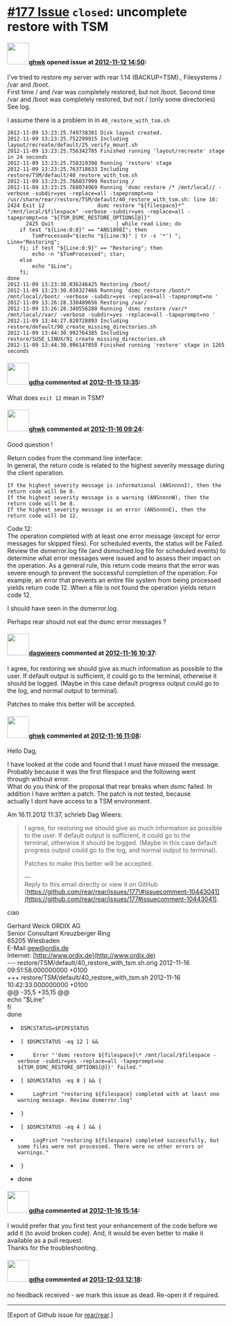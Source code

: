 [\#177 Issue](https://github.com/rear/rear/issues/177) `closed`: uncomplete restore with TSM
============================================================================================

#### <img src="https://avatars.githubusercontent.com/u/2778369?v=4" width="50">[ghwk](https://github.com/ghwk) opened issue at [2012-11-12 14:50](https://github.com/rear/rear/issues/177):

I've tried to restore my server with rear 1.14 (BACKUP=TSM).,
Filesystems / /var and /boot.  
First time / and /var was completely restored, but not /boot. Second
time /var and /boot was completely restored, but not / (only some
directories) See log.

I assume there is a problem in in `40_restore_with_tsm.sh`

    2012-11-09 13:23:25.749738301 Disk layout created.
    2012-11-09 13:23:25.752299915 Including layout/recreate/default/25_verify_mount.sh
    2012-11-09 13:23:25.756342785 Finished running 'layout/recreate' stage in 24 seconds
    2012-11-09 13:23:25.758319398 Running 'restore' stage
    2012-11-09 13:23:25.763718633 Including restore/TSM/default/40_restore_with_tsm.sh
    2012-11-09 13:23:25.766037999 Restoring /
    2012-11-09 13:23:25.768074969 Running 'dsmc restore /* /mnt/local// -verbose -subdir=yes -replace=all -tapeprompt=no '
    /usr/share/rear/restore/TSM/default/40_restore_with_tsm.sh: line 16:  2424 Exit 12                 dsmc restore "${filespace}*" "/mnt/local/$filespace" -verbose -subdir=yes -replace=all -tapeprompt=no "${TSM_DSMC_RESTORE_OPTIONS[@]}"
          2425 Quit                    | while read Line; do
        if test "${Line:0:8}" == "ANS1898I"; then
            TsmProcessed="$(echo "${Line:9}" | tr -s '*') "; Line="Restoring";
        fi; if test "${Line:0:9}" == "Restoring"; then
            echo -n "$TsmProcessed"; star;
        else
            echo "$Line";
        fi;
    done
    2012-11-09 13:23:30.036246425 Restoring /boot/
    2012-11-09 13:23:30.038327466 Running 'dsmc restore /boot/* /mnt/local//boot/ -verbose -subdir=yes -replace=all -tapeprompt=no '
    2012-11-09 13:26:28.338489656 Restoring /var/
    2012-11-09 13:26:28.340556280 Running 'dsmc restore /var/* /mnt/local//var/ -verbose -subdir=yes -replace=all -tapeprompt=no '
    2012-11-09 13:44:27.820728893 Including restore/default/90_create_missing_directories.sh
    2012-11-09 13:44:30.992764385 Including restore/SUSE_LINUX/91_create_missing_directories.sh
    2012-11-09 13:44:30.996147058 Finished running 'restore' stage in 1265 seconds

#### <img src="https://avatars.githubusercontent.com/u/888633?u=cdaeb31efcc0048d3619651aa18dd4b76e636b21&v=4" width="50">[gdha](https://github.com/gdha) commented at [2012-11-15 13:35](https://github.com/rear/rear/issues/177#issuecomment-10408571):

What does `exit 12` mean in TSM?

#### <img src="https://avatars.githubusercontent.com/u/2778369?v=4" width="50">[ghwk](https://github.com/ghwk) commented at [2012-11-16 09:24](https://github.com/rear/rear/issues/177#issuecomment-10441085):

Good question !

Return codes from the command line interface:  
In general, the return code is related to the highest severity message
during the client operation.

    If the highest severity message is informational (ANSnnnnI), then the return code will be 0.
    If the highest severity message is a warning (ANSnnnnW), then the return code will be 8.
    If the highest severity message is an error (ANSnnnnE), then the return code will be 12. 

Code 12:  
The operation completed with at least one error message (except for
error messages for skipped files). For scheduled events, the status will
be Failed. Review the dsmerror.log file (and dsmsched.log file for
scheduled events) to determine what error messages were issued and to
assess their impact on the operation. As a general rule, this return
code means that the error was severe enough to prevent the successful
completion of the operation. For example, an error that prevents an
entire file system from being processed yields return code 12. When a
file is not found the operation yields return code 12.

I should have seen in the dsmerror.log.

Perhaps rear should not eat the dsmc error messages ?

#### <img src="https://avatars.githubusercontent.com/u/388198?u=0732dee3fe5002278cfbf40359ec431bdcf5f06c&v=4" width="50">[dagwieers](https://github.com/dagwieers) commented at [2012-11-16 10:37](https://github.com/rear/rear/issues/177#issuecomment-10443041):

I agree, for restoring we should give as much information as possible to
the user. If default output is sufficient, it could go to the terminal,
otherwise it should be logged. (Maybe in this case default progress
output could go to the log, and normal output to terminal).

Patches to make this better will be accepted.

#### <img src="https://avatars.githubusercontent.com/u/2778369?v=4" width="50">[ghwk](https://github.com/ghwk) commented at [2012-11-16 11:08](https://github.com/rear/rear/issues/177#issuecomment-10443804):

Hello Dag,

I have looked at the code and found that I must have missed the
message.  
Probably because it was the first filespace and the following went  
through without error.  
What do you think of the proposal that rear breaks when dsmc failed.
In  
addition I have written a patch. The patch is not tested, because  
actually I dont have access to a TSM environment.

Am 16.11.2012 11:37, schrieb Dag Wieers:

> I agree, for restoring we should give as much information as
> possible  
> to the user. If default output is sufficient, it could go to the  
> terminal, otherwise it should be logged. (Maybe in this case default  
> progress output could go to the log, and normal output to terminal).
>
> Patches to make this better will be accepted.
>
> —  
> Reply to this email directly or view it on GitHub  
> [https://github.com/rear/rear/issues/177\#issuecomment-10443041](https://github.com/rear/rear/issues/177#issuecomment-10443041).

ciao

Gerhard Weick ORDIX AG  
Senior Consultant Kreuzberger Ring  
65205 Wiesbaden  
E-Mail <gew@ordix.de>  
Internet: [http://www.ordix.de](http://www.ordix.de)  
--- restore/TSM/default/40\_restore\_with\_tsm.sh.orig 2012-11-16
09:51:58.000000000 +0100  
+++ restore/TSM/default/40\_restore\_with\_tsm.sh 2012-11-16
10:42:33.000000000 +0100  
@@ -35,5 +35,15 @@  
echo "$Line"  
fi  
done

-      DSMCSTATUS=$PIPESTATUS

-      [ $DSMCSTATUS -eq 12 ] && 

-          Error "'dsmc restore ${filespace}\* /mnt/local/$filespace -verbose -subdir=yes -replace=all -tapeprompt=no ${TSM_DSMC_RESTORE_OPTIONS[@]}' failed."

-      [ $DSMCSTATUS -eq 8 ] && {

-          LogPrint "restoring ${filespace} completed with at least one warning message. Review dsmerror.log"

-      }

-      [ $DSMCSTATUS -eq 4 ] && {

-          LogPrint "restoring ${filespace} completed successfully, but some files were not processed. There were no other errors or warnings."

-      }

-   done

#### <img src="https://avatars.githubusercontent.com/u/888633?u=cdaeb31efcc0048d3619651aa18dd4b76e636b21&v=4" width="50">[gdha](https://github.com/gdha) commented at [2012-11-16 15:14](https://github.com/rear/rear/issues/177#issuecomment-10449984):

I would prefer that you first test your enhancement of the code before
we add it (to avoid broken code). And, it would be even better to make
it available as a pull request.  
Thanks for the troubleshooting.

#### <img src="https://avatars.githubusercontent.com/u/888633?u=cdaeb31efcc0048d3619651aa18dd4b76e636b21&v=4" width="50">[gdha](https://github.com/gdha) commented at [2013-12-03 12:18](https://github.com/rear/rear/issues/177#issuecomment-29704916):

no feedback received - we mark this issue as dead. Re-open it if
required.

------------------------------------------------------------------------

\[Export of Github issue for
[rear/rear](https://github.com/rear/rear).\]
